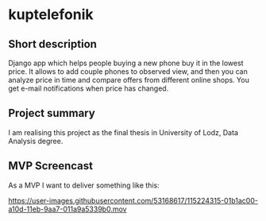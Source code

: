 # kuptelefonik

## Short description

Django app which helps people buying a new phone buy it in the lowest price. 
It allows to add couple phones to observed view, and then you can analyze price in time and compare offers from different online shops. 
You get e-mail notifications when price has changed.

## Project summary

I am realising this project as the final thesis in University of Lodz, Data Analysis degree.

## MVP Screencast

As a MVP I want to deliver something like this:

https://user-images.githubusercontent.com/53168617/115224315-01b1ac00-a10d-11eb-9aa7-011a9a5339b0.mov
